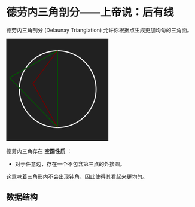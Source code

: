 # 德劳内三角剖分——上帝说：后有线

德劳内三角剖分 (Delaunay Trianglation) 允许你根据点生成更加均匀的三角面。

![空圆性质](../image/trianglation/emptyCircle.png)

德劳内三角存在 **空圆性质** ：

- 对于任意边，存在一个不包含第三点的外接圆。

这意味着三角形内不会出现钝角，因此使得其看起来更均匀。

## 数据结构

